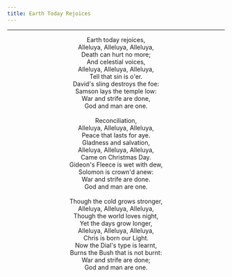 ```yaml
---
title: Earth Today Rejoices
---
```


---
<center>
Earth today rejoices,<br/>
Alleluya, Alleluya, Alleluya,<br/>
Death can hurt no more;<br/>
And celestial voices,<br/>
Alleluya, Alleluya, Alleluya,<br/>
Tell that sin is o'er.<br/>
David's sling destroys the foe:<br/>
Samson lays the temple low:<br/>
War and strife are done,<br/>
God and man are one.<br/>
<br/>
Reconciliation,<br/>
Alleluya, Alleluya, Alleluya,<br/>
Peace that lasts for aye.<br/>
Gladness and salvation,<br/>
Alleluya, Alleluya, Alleluya,<br/>
Came on Christmas Day.<br/>
Gideon's Fleece is wet with dew,<br/>
Solomon is crown'd anew:<br/>
War and strife are done.<br/>
God and man are one.<br/>
<br/>
Though the cold grows stronger,<br/>
Alleluya, Alleluya, Alleluya,<br/>
Though the world loves night,<br/>
Yet the days grow longer,<br/>
Alleluya, Alleluya, Alleluya,<br/>
Chris is born our Light.<br/>
Now the Dial's type is learnt,<br/>
Burns the Bush that is not burnt:<br/>
War and strife are done;<br/>
God and man are one.
</center>